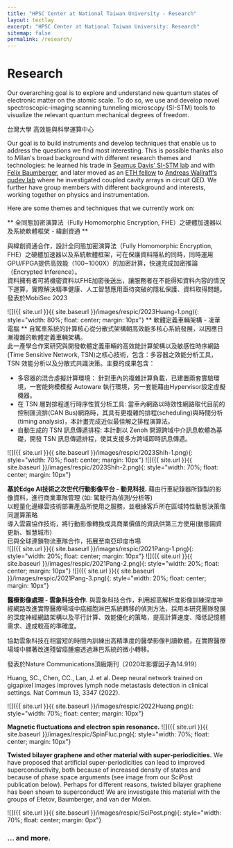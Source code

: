 ```yaml
---
title: "HPSC Center at National Taiwan University - Research"
layout: textlay
excerpt: "HPSC Center at National Taiwan University: Research"
sitemap: false
permalink: /research/
---
```


# Research

Our overarching goal is to explore and understand new quantum states of electronic matter on the atomic scale. To do so, we use and develop novel spectroscopic-imaging scanning tunneling microscopy (SI-STM) tools to visualize the relevant quantum mechanical degrees of freedom.

台灣大學 高效能與科學運算中心

Our goal is to build instruments and develop techniques that enable us to address the questions we find most interesting. This is possible thanks also to Milan's broad background with different research themes and technologies: he learned his trade in [Seamus Davis’ SI-STM lab](http://davisgroup.lassp.cornell.edu/) and with [Felix Baumberger](http://dpmc.unige.ch/gr_baumberger/index.html), and later moved as an [ETH fellow](http://www.ethfellows.ethz.ch/) to [Andreas Wallraff’s qudev lab](http://www.qudev.ethz.ch/) where he investigated coupled cavity arrays in circuit QED. We further have group members with different background and interests, working together on physics and instrumentation.

Here are some themes and techniques that we currently work on:

** 全同態加密演算法（Fully Homomorphic Encryption, FHE）之硬體加速器以及系統軟體框架 - 緯創資通 **

與緯創資通合作，設計全同態加密演算法（Fully Homomorphic Encryption, FHE）之硬體加速器以及系統軟體框架，可在保護資料隱私的同時，同時運用GPU/FPGA提供高效能（100~1000X）的加密計算，快速完成加密推論（Encrypted Inference）。<br>
資料擁有者可將機密資料以FHE加密後送出，讓服務者在不能得知資料內容的情況下運算，實際解決精準健康、人工智慧應用亟待突破的隱私保護、資料取得問題。<br>
發表於MobiSec 2023<br>

![]({{ site.url }}{{ site.baseurl }}/images/respic/2023Huang-1.png){: style="width: 80%; float: center; margin: 10px"}
** 軟體定義車輛架構 - 凌華電腦 ** 
自駕車系統的計算核心從分散式架構朝高效能多核心系統發展，以因應日漸複雜的軟體定義車輛架構。<br>
此一產學合作案研究與開發軟體定義車輛的高效能計算架構以及敏感性時序網路(Time Sensitive Network, TSN)之核心技術，包含：多容器之效能分析工具，TSN 效能分析以及分散式共識決策。主要的成果包含：<br>
<ul>
<li> 多容器的混合虛擬計算環境： 針對車內的複雜計算負載，已建置兩套實驗環境，一套能夠模模擬 Autoware 執行環境，另一套能藉由Hypervisor設定虛擬機器。</li>
<li> 在 TSN 層對排程進行時序性質分析工具: 當車內網路以時效性網路取代目前的控制匯流排(CAN Bus)網路時，其具有更複雜的排程(scheduling)與時間分析(timing analysis)，本計畫完成近似最佳解之排程演算法。 </li>
<li> 自動生成的 TSN 訊息傳遞排程: 本計劃以 Zenoh 開源跨域中介訊息軟體為基礎，開發 TSN 訊息傳遞排程，使其支援多方跨域即時訊息傳遞。</li>
</ul>
![]({{ site.url }}{{ site.baseurl }}/images/respic/2023Shih-1.png){: style="width: 70%; float: center; margin: 10px"}
![]({{ site.url }}{{ site.baseurl }}/images/respic/2023Shih-2.png){: style="width: 70%; float: center; margin: 10px"}

**基於Edge AI技術之次世代行動影像平台 - 動見科技.** 
藉由行車紀錄器所錄製的影像資料，進行商業車隊管理 (如: 駕駛行為偵測/分析等)<br>
以輕量化邊緣雲技術部署產品所使用之服務，並根據客戶所在區域特性動態決策偕同運算策略<br>
導入雲霧協作技術，將行動影像轉換成具商業價值的資訊供第三方使用(動態圖資更新、智慧城市)<br>
已與全球連鎖物流車隊合作，拓展至南亞印度市場<br>
![]({{ site.url }}{{ site.baseurl }}/images/respic/2021Pang-1.png){: style="width: 20%; float: center; margin: 10px"}
![]({{ site.url }}{{ site.baseurl }}/images/respic/2021Pang-2.png){: style="width: 20%; float: center; margin: 10px"}
![]({{ site.url }}{{ site.baseurl }}/images/respic/2021Pang-3.png){: style="width: 20%; float: center; margin: 10px"}

**醫療影像處理 - 雲象科技合作**.
與雲象科技合作，利用超高解析度影像訓練深度神經網路改進實際醫療場域中癌細胞淋巴系統轉移的偵測方法，採用本研究團隊發展的深度神經網路架構以及平行計算、效能優化的策略，提高計算速度、降低記憶體需求、達成較高的準確度。<br>

協助雲象科技在相當短的時間內訓練出高精準度的醫學影像判讀軟體，在實際醫療場域中顯著改進殘留癌腫瘤透過淋巴系統的微小轉移。<br>

發表於Nature Communications頂級期刊（2020年影響因子為14.919）<br>

Huang, SC., Chen, CC., Lan, J. et al. Deep neural network trained on gigapixel images improves lymph node metastasis detection in clinical settings. Nat Commun 13, 3347 (2022). <br>

![]({{ site.url }}{{ site.baseurl }}/images/respic/2022Huang.png){: style="width: 70%; float: center; margin: 10px"}


**Magnetic fluctuations and electron spin resonance.**
![]({{ site.url }}{{ site.baseurl }}/images/respic/SpinFluc.png){: style="width: 70%; float: center; margin: 10px"}

**Twisted bilayer graphene and other material with super-periodicities.**
We have proposed that artificial super-periodicities can lead to improved superconductivity, both because of increased density of states and because of phase space arguments (see image from our SciPost publication below). Perhaps for different reasons, twisted bilayer graphene has been shown to superconduct! We are investigate this material with the groups of Efetov, Baumberger, and van der Molen.

![]({{ site.url }}{{ site.baseurl }}/images/respic/SciPost.png){: style="width: 70%; float: center; margin: 0px"}

### ... and more.
